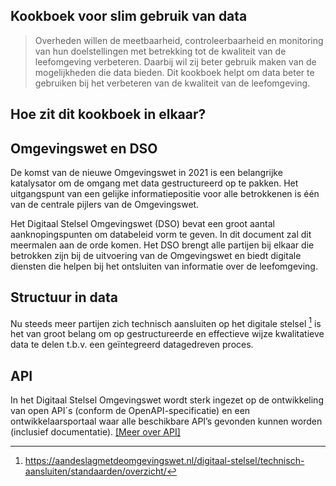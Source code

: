 ## Kookboek voor slim gebruik van data

> Overheden willen de meetbaarheid, controleerbaarheid en monitoring van hun doelstellingen met betrekking tot de kwaliteit van de leefomgeving verbeteren. Daarbij wil zij beter gebruik maken van de mogelijkheden die data bieden. Dit kookboek helpt om data beter te gebruiken bij het verbeteren van de kwaliteit van de leefomgeving.

## Hoe zit dit kookboek in elkaar?

## Omgevingswet en DSO	
De komst van de nieuwe Omgevingswet in 2021 is een belangrijke katalysator om de omgang met data gestructureerd op te pakken. Het uitgangspunt van een gelijke informatiepositie voor alle betrokkenen is één van de centrale pijlers van de Omgevingswet. 
 
Het Digitaal Stelsel Omgevingswet (DSO) bevat een groot aantal aanknopingspunten om databeleid vorm te geven. In dit document zal dit meermalen aan de orde komen. Het DSO brengt alle partijen bij elkaar die betrokken zijn bij de uitvoering van de Omgevingswet en biedt digitale diensten die helpen bij het ontsluiten van informatie over de leefomgeving.

## Structuur in data
Nu steeds meer partijen zich technisch aansluiten op het digitale stelsel [^1]
is het van groot belang om op gestructureerde en effectieve wijze kwalitatieve data te delen t.b.v. een geïntegreerd datagedreven proces.

[^1]: https://aandeslagmetdeomgevingswet.nl/digitaal-stelsel/technisch-aansluiten/standaarden/overzicht/
## API
In het Digitaal Stelsel Omgevingswet wordt sterk ingezet op de ontwikkeling van open API´s (conform de OpenAPI-specificatie) en een ontwikkelaarsportaal waar alle beschikbare API’s gevonden kunnen worden (inclusief documentatie). [[Meer over API]](metamorphoses_data_ontsluiting.md#api)

